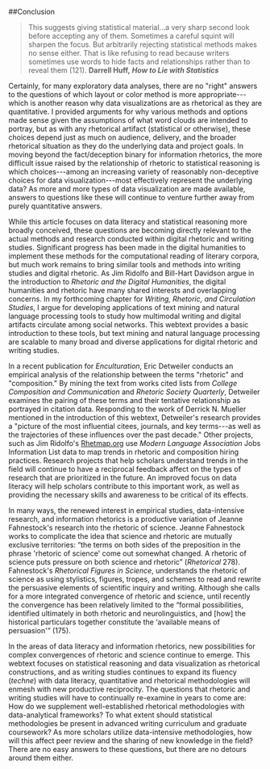 ##Conclusion
> This suggests giving statistical material...a very sharp second look before accepting 
> any of them. Sometimes a careful squint will sharpen the focus. But arbitrarily rejecting 
> statistical methods makes no sense either. That is like refusing to read because writers 
> sometimes use words to hide facts and relationships rather than to reveal them (121).
> **Darrell Huff,** ***How to Lie with Statistics***

Certainly, for many exploratory data analyses, there are no "right" answers to the questions of which layout or color method is more appropriate---which is another reason why data visualizations are as rhetorical as they are quantitative. I provided arguments for why various methods and options made sense given the assumptions of what word clouds are intended to portray, but as with any rhetorical artifact (statistical or otherwise), these choices depend just as much on audience, delivery, and the broader rhetorical situation as they do the underlying data and project goals. In moving beyond the fact/deception binary for information rhetorics, the more difficult issue raised by the relationship of rhetoric to statistical reasoning is which choices---among an increasing variety of reasonably non-deceptive choices for data visualization---most effectively represent the underlying data? As more and more types of data visualization are made available, answers to questions like these will continue to venture further away from purely quantitative answers. 

While this article focuses on data literacy and statistical reasoning more broadly conceived, these questions are becoming directly relevant to the actual methods and research conducted within digital rhetoric and writing studies. Significant progress has been made in the digital humanities to implement these methods for the computational reading of literary corpora, but much work remains to bring similar tools and methods into writing studies and digital rhetoric. As Jim Ridolfo and Bill-Hart Davidson argue in the introduction to *Rhetoric and the Digital Humanities*, the digital humanities and rhetoric have many shared interests and overlapping concerns. In my forthcoming chapter for *Writing, Rhetoric, and Circulation Studies*, I argue for developing applications of text mining and natural language processing tools to study how multimodal writing and digital artifacts circulate among social networks. This webtext provides a basic introduction to these tools, but text mining and natural language processing are scalable to many broad and diverse applications for digital rhetoric and writing studies.

In a recent publication for *Enculturation*, Eric Detweiler conducts an empirical analysis of the relationship between the terms "rhetoric" and "composition." By mining the text from works cited lists from *College Composition and Communication* and *Rhetoric Society Quarterly*, Detweiler examines the pairing of these terms and their tentative relationship as portrayed in citation data. Responding to the work of Derrick N. Mueller mentioned in the introduction of this webtext, Detweiler's research provides a "picture of the most influential citees, journals, and key terms---as well as the trajectories of these influences over the past decade." Other projects, such as Jim Ridolfo's [Rhetmap.org](http://rhetmap.org/) use *Modern Language Association* Jobs Information List data to map trends in rhetoric and composition hiring practices. Research projects that help scholars understand trends in the field will continue to have a reciprocal feedback affect on the types of research that are prioritized in the future. An improved focus on data literacy will help scholars contribute to this important work, as well as providing the necessary skills and awareness to be critical of its effects. 

In many ways, the renewed interest in empirical studies, data-intensive research, and information rhetorics is a productive variation of Jeanne Fahnestock's research into the rhetoric of science. Jeanne Fahnestock works to complicate the idea that science and rhetoric are mutually exclusive territories: “the terms on both sides of the preposition in the phrase 'rhetoric of science' come out somewhat changed. A rhetoric of science puts pressure on both science and rhetoric” (*Rhetorical* 278). Fahnestock's *Rhetorical Figures in Science*, understands the rhetoric of science as using stylistics, figures, tropes, and schemes to read and rewrite the persuasive elements of scientific inquiry and writing. Although she calls for a more integrated convergence of rhetoric and science, until recently the convergence has been relatively limited to the “formal possibilities, identified ultimately in both rhetoric and neurolinguistics, and [how] the historical particulars together constitute the ‘available means of persuasion'” (175). 

In the areas of data literacy and information rhetorics, new possibilities for complex convergences of rhetoric and science continue to emerge. This webtext focuses on statistical reasoning and data visualization as rhetorical constructions, and as writing studies continues to expand its fluency (*techne*) with data literacy, quantitative and rhetorical methodologies will enmesh with new productive reciprocity. The questions that rhetoric and writing studies will have to continually re-examine in years to come are: How do we supplement well-established rhetorical methodologies with data-analytical frameworks? To what extent should statistical methodologies be present in advanced writing curriculum and graduate coursework? As more scholars utilize data-intensive methodologies, how will this affect peer review and the sharing of new knowledge in the field? There are no easy answers to these questions, but there are no detours around them either. 
